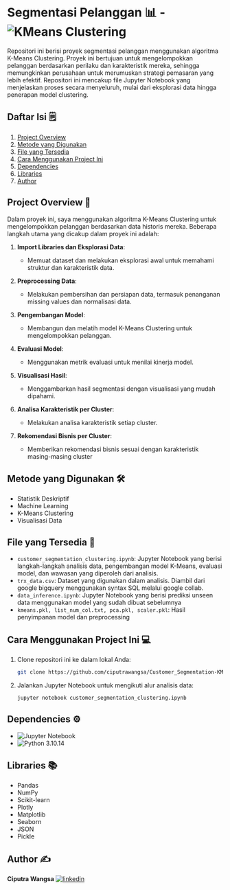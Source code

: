 # Segmentasi Pelanggan 📊 - ![KMeans Clustering](https://img.shields.io/badge/KMeans%20Clustering-FF9C00?style=for-the-badge&logo=google&logoColor=white)

Repositori ini berisi proyek segmentasi pelanggan menggunakan algoritma K-Means Clustering. Proyek ini bertujuan untuk mengelompokkan pelanggan berdasarkan perilaku dan karakteristik mereka, sehingga memungkinkan perusahaan untuk merumuskan strategi pemasaran yang lebih efektif. Repositori ini mencakup file Jupyter Notebook yang menjelaskan proses secara menyeluruh, mulai dari eksplorasi data hingga penerapan model clustering.

## Daftar Isi 🗒️
1. [Project Overview](#project-overview-)
2. [Metode yang Digunakan](#metode-yang-digunakan-)
3. [File yang Tersedia](#file-yang-tersedia-)
4. [Cara Menggunakan Project Ini](#cara-menggunakan-project-ini-)
5. [Dependencies](#dependencies-)
6. [Libraries](#libraries-)
7. [Author](#author-)

## Project Overview 📝

Dalam proyek ini, saya menggunakan algoritma K-Means Clustering untuk mengelompokkan pelanggan berdasarkan data historis mereka. Beberapa langkah utama yang dicakup dalam proyek ini adalah:

1. **Import Libraries dan Eksplorasi Data**:
    - Memuat dataset dan melakukan eksplorasi awal untuk memahami struktur dan karakteristik data.

2. **Preprocessing Data**:
    - Melakukan pembersihan dan persiapan data, termasuk penanganan missing values dan normalisasi data.

3. **Pengembangan Model**:
    - Membangun dan melatih model K-Means Clustering untuk mengelompokkan pelanggan.

4. **Evaluasi Model**:
    - Menggunakan metrik evaluasi untuk menilai kinerja model.

5. **Visualisasi Hasil**:
    - Menggambarkan hasil segmentasi dengan visualisasi yang mudah dipahami.

6. **Analisa Karakteristik per Cluster**:
    - Melakukan analisa karakteristik setiap cluster.

7. **Rekomendasi Bisnis per Cluster**:
    - Memberikan rekomendasi bisnis sesuai dengan karakteristik masing-masing cluster

## Metode yang Digunakan 🛠️

- Statistik Deskriptif
- Machine Learning
- K-Means Clustering
- Visualisasi Data

## File yang Tersedia 📂

- `customer_segmentation_clustering.ipynb`: Jupyter Notebook yang berisi langkah-langkah analisis data, pengembangan model K-Means, evaluasi model, dan wawasan yang diperoleh dari analisis.
- `trx_data.csv`: Dataset yang digunakan dalam analisis. Diambil dari google bigquery menggunakan syntax SQL melalui google collab.
- `data_inference.ipynb`: Jupyter Notebook yang berisi prediksi unseen data menggunakan model yang sudah dibuat sebelumnya
- `kmeans.pkl, list_num_col.txt, pca.pkl, scaler.pkl`: Hasil penyimpanan model dan preprocessing
  
## Cara Menggunakan Project Ini 💻

1. Clone repositori ini ke dalam lokal Anda:
    ```bash
    git clone https://github.com/ciputrawangsa/Customer_Segmentation-KMeansClustering.git
    ```

2. Jalankan Jupyter Notebook untuk mengikuti alur analisis data:
    ```bash
    jupyter notebook customer_segmentation_clustering.ipynb
    ```

## Dependencies ⚙️

- ![Jupyter Notebook](https://img.shields.io/badge/Made%20with-Jupyter-orange?style=for-the-badge&logo=Jupyter)
- ![Python](https://img.shields.io/badge/Python-3776AB?style=for-the-badge&logo=python&logoColor=white) 3.10.14

## Libraries 📚
- Pandas
- NumPy
- Scikit-learn
- Plotly
- Matplotlib
- Seaborn
- JSON
- Pickle

## Author ✍️
**Ciputra Wangsa**
[![linkedin](https://img.shields.io/badge/linkedin-0A66C2?style=for-the-badge&logo=linkedin&logoColor=white)](https://www.linkedin.com/in/ciputra-wangsa/)